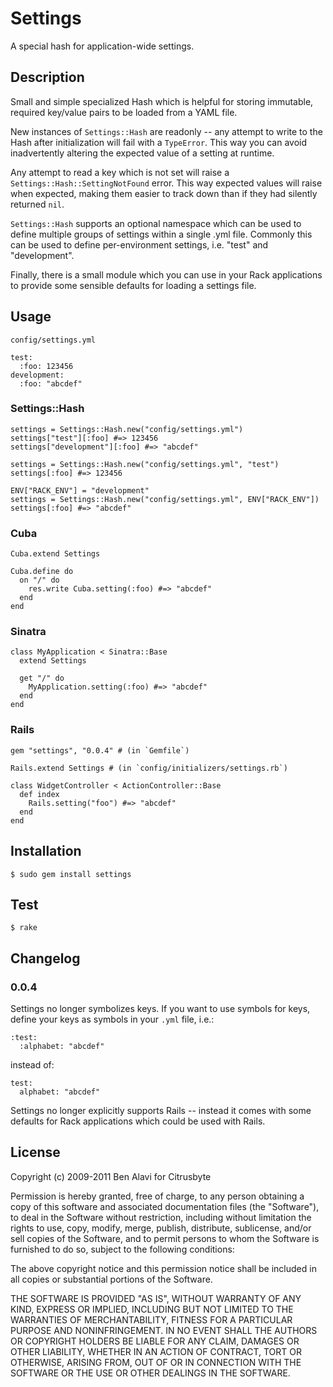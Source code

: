 Settings
========

A special hash for application-wide settings.

Description
-----------

Small and simple specialized Hash which is helpful for storing immutable,
required key/value pairs to be loaded from a YAML file.

New instances of `Settings::Hash` are readonly -- any attempt to write to the
Hash after initialization will fail with a `TypeError`. This way you can avoid
inadvertently altering the expected value of a setting at runtime.

Any attempt to read a key which is not set will raise a 
`Settings::Hash::SettingNotFound` error. This way expected values will raise when
expected, making them easier to track down than if they had silently returned
`nil`.

`Settings::Hash` supports an optional namespace which can be used to define
multiple groups of settings within a single .yml file. Commonly this can be
used to define per-environment settings, i.e. "test" and "development".

Finally, there is a small module which you can use in your Rack applications to
provide some sensible defaults for loading a settings file.

Usage
-----

`config/settings.yml`
    
    test:
      :foo: 123456
    development:
      :foo: "abcdef"

### Settings::Hash

    settings = Settings::Hash.new("config/settings.yml")
    settings["test"][:foo] #=> 123456
    settings["development"][:foo] #=> "abcdef"
    
    settings = Settings::Hash.new("config/settings.yml", "test")
    settings[:foo] #=> 123456
    
    ENV["RACK_ENV"] = "development"
    settings = Settings::Hash.new("config/settings.yml", ENV["RACK_ENV"])
    settings[:foo] #=> "abcdef"

### Cuba

    Cuba.extend Settings
    
    Cuba.define do
      on "/" do
        res.write Cuba.setting(:foo) #=> "abcdef"
      end
    end

### Sinatra
  
    class MyApplication < Sinatra::Base
      extend Settings
      
      get "/" do
        MyApplication.setting(:foo) #=> "abcdef"
      end
    end

### Rails
    
    gem "settings", "0.0.4" # (in `Gemfile`)
    
    Rails.extend Settings # (in `config/initializers/settings.rb`)
    
    class WidgetController < ActionController::Base
      def index
        Rails.setting("foo") #=> "abcdef"
      end
    end

Installation
------------

    $ sudo gem install settings

Test
----

    $ rake

Changelog
---------

### 0.0.4

Settings no longer symbolizes keys. If you want to use symbols for keys, define
your keys as symbols in your `.yml` file, i.e.:

    :test:
      :alphabet: "abcdef"

instead of:

    test:
      alphabet: "abcdef"

Settings no longer explicitly supports Rails -- instead it comes with some
defaults for Rack applications which could be used with Rails.

License
-------

Copyright (c) 2009-2011 Ben Alavi for Citrusbyte

Permission is hereby granted, free of charge, to any person obtaining a copy
of this software and associated documentation files (the "Software"), to deal
in the Software without restriction, including without limitation the rights
to use, copy, modify, merge, publish, distribute, sublicense, and/or sell
copies of the Software, and to permit persons to whom the Software is
furnished to do so, subject to the following conditions:

The above copyright notice and this permission notice shall be included in
all copies or substantial portions of the Software.

THE SOFTWARE IS PROVIDED "AS IS", WITHOUT WARRANTY OF ANY KIND, EXPRESS OR
IMPLIED, INCLUDING BUT NOT LIMITED TO THE WARRANTIES OF MERCHANTABILITY,
FITNESS FOR A PARTICULAR PURPOSE AND NONINFRINGEMENT. IN NO EVENT SHALL THE
AUTHORS OR COPYRIGHT HOLDERS BE LIABLE FOR ANY CLAIM, DAMAGES OR OTHER
LIABILITY, WHETHER IN AN ACTION OF CONTRACT, TORT OR OTHERWISE, ARISING FROM,
OUT OF OR IN CONNECTION WITH THE SOFTWARE OR THE USE OR OTHER DEALINGS IN
THE SOFTWARE.
